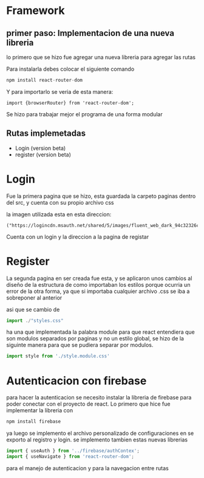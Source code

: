 # Framework
## primer paso: Implementacion de una nueva libreria 
lo primero que se hizo fue agregar una nueva libreria para agregar las rutas 

Para instalarla debes colocar el siguiente comando

```js
npm install react-router-dom
```

Y para importarlo se veria de esta manera:

```Js
import {browserRouter} from 'react-router-dom';
```
Se hizo para trabajar mejor el programa de una forma modular 

## Rutas implemetadas 
- Login (version beta)
- register (version beta)



# Login
Fue la primera pagina que se hizo, esta guardada la carpeto paginas dentro del src, y cuenta con su propio archivo css

la imagen utilizada esta en esta direccion:
``` 
("https://logincdn.msauth.net/shared/5/images/fluent_web_dark_94c32326ccd74b2d9702.svg");
```
Cuenta con un login y la direccion a la pagina de registar


# Register
La segunda pagina en ser creada fue esta, y se aplicaron unos cambios al diseño de la estructura de como importaban los estilos porque ocurria un error de la otra forma, ya que si importaba cualquier archivo .css se iba a sobreponer al anterior 

asi que se cambio de 
```js
import ./"styles.css"
```
ha una que implementada la palabra module para que react entendiera que son modulos separados por paginas y no un estilo global, se hizo de la siguinte manera para que se pudiera separar por modulos.

```js
import style from './style.module.css'
```

# Autenticacion con firebase

para hacer la autenticacion se necesito instalar la libreria de firebase para poder conectar con el proyecto de react. Lo primero que hice fue implementar la libreria con 

```js
npm install firebase
```

ya luego se implemento el archivo personalizado de configuraciones en se exporto al registro y login. se implemento tambien estas nuevas librerias 

```js
import { useAuth } from '../firebase/authContex';
import { useNavigate } from 'react-router-dom';
```

para el manejo de autenticacion y para la navegacion entre rutas 
